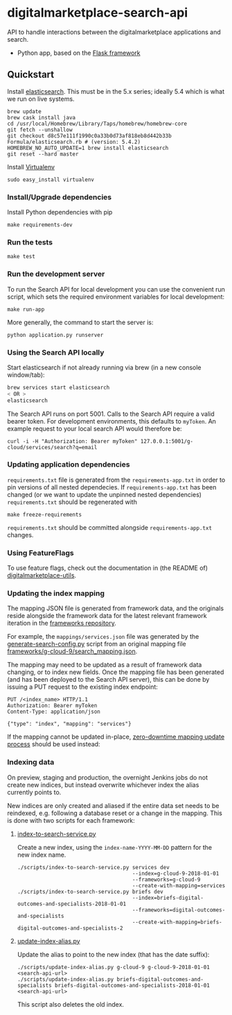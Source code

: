 # digitalmarketplace-search-api
API to handle interactions between the digitalmarketplace applications and search.

- Python app, based on the [Flask framework](http://flask.pocoo.org/)

## Quickstart

Install [elasticsearch](http://www.elasticsearch.org/). This must be in the 5.x series; ideally 5.4 which is what we run on live systems.
```
brew update
brew cask install java
cd /usr/local/Homebrew/Library/Taps/homebrew/homebrew-core
git fetch --unshallow
git checkout d8c57e111f1990c0a33b0d73af818eb8d442b33b Formula/elasticsearch.rb # (version: 5.4.2)
HOMEBREW_NO_AUTO_UPDATE=1 brew install elasticsearch
git reset --hard master
```

Install [Virtualenv](https://virtualenv.pypa.io/en/latest/)
```
sudo easy_install virtualenv
```

### Install/Upgrade dependencies

Install Python dependencies with pip

```
make requirements-dev
```

### Run the tests

```
make test
```

### Run the development server

To run the Search API for local development you can use the convenient run
script, which sets the required environment variables for local development:
```
make run-app
```

More generally, the command to start the server is:
```
python application.py runserver
```

### Using the Search API locally

Start elasticsearch if not already running via brew (in a new console window/tab):

```bash
brew services start elasticsearch
< OR >
elasticsearch
```

The Search API runs on port 5001. Calls to the Search API require a valid bearer
token. For development environments, this defaults to `myToken`. An example request to your local search API
would therefore be:

```
curl -i -H "Authorization: Bearer myToken" 127.0.0.1:5001/g-cloud/services/search?q=email
```

### Updating application dependencies

`requirements.txt` file is generated from the `requirements-app.txt` in order to pin
versions of all nested dependecies. If `requirements-app.txt` has been changed (or
we want to update the unpinned nested dependencies) `requirements.txt` should be
regenerated with

```
make freeze-requirements
```

`requirements.txt` should be committed alongside `requirements-app.txt` changes.

### Using FeatureFlags

To use feature flags, check out the documentation in (the README of)
[digitalmarketplace-utils](https://github.com/alphagov/digitalmarketplace-utils#using-featureflags).

### Updating the index mapping

The mapping JSON file is generated from framework data, and the originals reside alongside the framework data for the
latest relevant framework iteration in the
[frameworks repository](https://github.com/alphagov/digitalmarketplace-frameworks/).

For example, the `mappings/services.json` file was generated by the
[generate-search-config.py](https://github.com/alphagov/digitalmarketplace-frameworks/blob/master/scripts/generate-search-config.py)
script from an original mapping file
[frameworks/g-cloud-9/search_mapping.json](https://github.com/alphagov/digitalmarketplace-frameworks/blob/master/frameworks/g-cloud-9/search_mapping.json).

The mapping may need to be updated as a result of framework data changing, or to index new fields. Once the mapping file
has been generated (and has been deployed to the Search API server), this can be done by issuing a PUT request to the
existing index endpoint:

```
PUT /<index_name> HTTP/1.1
Authorization: Bearer myToken
Content-Type: application/json

{"type": "index", "mapping": "services"}
```

If the mapping cannot be updated in-place, [zero-downtime mapping update process](https://www.elastic.co/blog/changing-mapping-with-zero-downtime) should be used instead:

### Indexing data

On preview, staging and production, the overnight Jenkins jobs do not create new indices, but instead
overwrite whichever index the alias currently points to.

New indices are only created and aliased if the entire data set needs to be reindexed, e.g. following a
database reset or a change in the mapping. This is done with two scripts for each framework:

1. [index-to-search-service.py](https://github.com/alphagov/digitalmarketplace-scripts/blob/master/scripts/index-to-search-service.py)

   Create a new index, using the `index-name-YYYY-MM-DD` pattern for the new index name.

   ```
   ./scripts/index-to-search-service.py services dev
                                        --index=g-cloud-9-2018-01-01
                                        --frameworks=g-cloud-9
                                        --create-with-mapping=services
   ./scripts/index-to-search-service.py briefs dev
                                        --index=briefs-digital-outcomes-and-specialists-2018-01-01
                                        --frameworks=digital-outcomes-and-specialists
                                        --create-with-mapping=briefs-digital-outcomes-and-specialists-2
   ```
2. [update-index-alias.py](https://github.com/alphagov/digitalmarketplace-scripts/blob/master/scripts/update-index-alias.py)

   Update the alias to point to the new index (that has the date suffix):

   ```
   ./scripts/update-index-alias.py g-cloud-9 g-cloud-9-2018-01-01 <search-api-url>
   ./scripts/update-index-alias.py briefs-digital-outcomes-and-specialists briefs-digital-outcomes-and-specialists-2018-01-01 <search-api-url>
   ```

   This script also deletes the old index.

